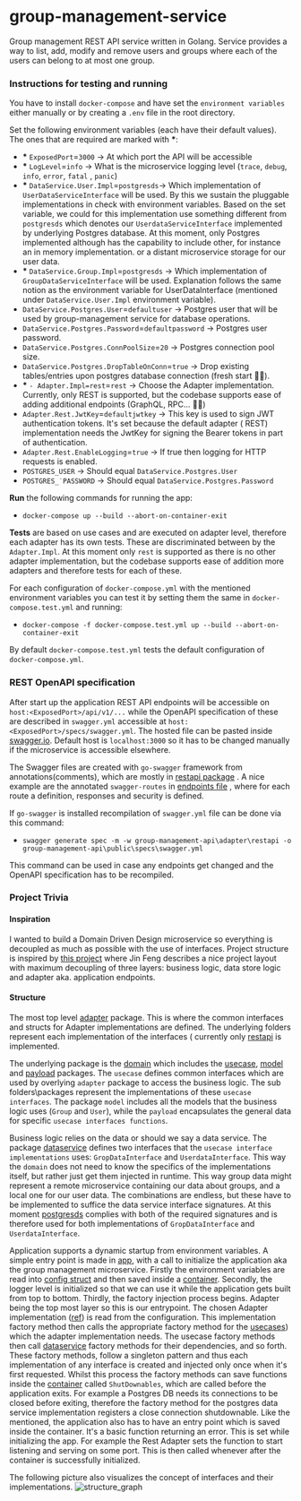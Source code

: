 # group-management-service

Group management REST API service written in Golang. Service provides a way to list, add, modify and remove users and
groups where each of the users can belong to at most one group.

### Instructions for testing and running

You have to install `docker-compose` and have set the `environment variables` either manually or by creating a `.env`
file in the root directory.

Set the following environment variables (each have their default values). The ones that are required are marked
with __*__:

- __*__ `ExposedPort`=`3000` -> At which port the API will be accessible
- __*__ `LogLevel`=`info` -> What is the microservice logging level (`trace`, `debug`, `info`, `error`, `fatal`
  , `panic`)
- __*__ `DataService.User.Impl`=`postgresds`-> Which implementation of `UserDataServiceInterface` will be used. By this
  we sustain the pluggable implementations in check with environment variables. Based on the set variable, we could for
  this implementation use something different from `postgresds` which denotes our `UserdataServiceInterface` implemented
  by underlying Postgres database. At this moment, only Postgres implemented although has the capability to include
  other, for instance an in memory implementation. or a distant microservice storage for our user data.
- __*__ `DataService.Group.Impl`=`postgresds` -> Which implementation of `GroupDataServiceInterface` will be used.
  Explanation follows the same notion as the environment variable for UserDataInterface (mentioned
  under `DataService.User.Impl`
  environment variable).
- `DataService.Postgres.User`=`defaultuser`  -> Postgres user that will be used by group-management service for database
  operations.
- `DataService.Postgres.Password`=`defaultpassword` -> Postgres user password.
- `DataService.Postgres.ConnPoolSize`=`20` -> Postgres connection pool size.
- `DataService.Postgres.DropTableOnConn`=`true` -> Drop existing tables/entries upon postgres database connection (fresh
  start 💆‍♂).
- __*__ `- Adapter.Impl=rest`=`rest` -> Choose the Adapter implementation. Currently, only REST is supported, but the
  codebase supports ease of adding additional endpoints (GraphQL, RPC... 💆‍♂)
- `Adapter.Rest.JwtKey`=`defaultjwtkey` -> This key is used to sign JWT authentication tokens. It's set because the
  default adapter (
  REST) implementation needs the JwtKey for signing the Bearer tokens in part of authentication.
- `Adapter.Rest.EnableLogging`=`true` -> If true then logging for HTTP requests is enabled.
- `POSTGRES_USER` -> Should equal `DataService.Postgres.User`
- `POSTGRES_˙PASSWORD` -> Should equal `DataService.Postgres.Password`

__Run__ the following commands for running the app:

- `docker-compose up --build --abort-on-container-exit`

__Tests__ are based on use cases and are executed on adapter level, therefore each adapter has its own tests. These are
discriminated between by the `Adapter.Impl`. At this moment only `rest` is supported as there is no other adapter
implementation, but the codebase supports ease of addition more adapters and therefore tests for each of these.

For each configuration of `docker-compose.yml` with the mentioned environment variables you can test it by setting them
the same in `docker-compose.test.yml` and running:

* `docker-compose -f docker-compose.test.yml up --build --abort-on-container-exit`

By default `docker-compose.test.yml` tests the default configuration of `docker-compose.yml`.

### REST OpenAPI specification

After start up the application REST API endpoints will be accessible on `host:<ExposedPort>/api/v1/...` while the
OpenAPI specification of these are described in `swagger.yml` accessible at `host:<ExposedPort>/specs/swagger.yml`. The
hosted file can be pasted inside [swagger.io](https://editor.swagger.io/). Default host is `localhost:3000` so it has to
be changed manually if the microservice is accessible elsewhere.

The Swagger files are created with `go-swagger` framework from annotations(comments), which are mostly
in [restapi package](https://github.com/marmiha/group-management-service/tree/master/group-management-api/adapter/restapi)
. A nice example are the annotated `swagger-routes`
in [endpoints file](https://github.com/marmiha/group-management-service/blob/master/group-management-api/adapter/restapi/endpoints.go#L16)
, where for each route a definition, responses and security is defined.

If `go-swagger` is installed recompilation of `swagger.yml` file can be done via this command:

- `swagger generate spec -m -w group-management-api\adapter\restapi -o group-management-api\public\specs\swagger.yml`

This command can be used in case any endpoints get changed and the OpenAPI specification has to be recompiled.

### Project Trivia

#### Inspiration

I wanted to build a Domain Driven Design microservice so everything is decoupled as much as possible with the use of
interfaces. Project structure is inspired by [this project](https://github.com/jfeng45/servicetmpl1) where Jin Feng
describes a nice project layout with maximum decoupling of three layers: business logic, data store logic and adapter
aka. application endpoints.

#### Structure

The most top level [adapter](./group-management-api/adapter) package. This is where the common interfaces and structs
for Adapter implementations are defined. The underlying folders represent each implementation of the interfaces (
currently only [restapi](./group-management-api/adapter/restapi) is implemented.

The underlying package is the [domain](./group-management-api/domain) which includes
the [usecase](./group-management-api/domain/usecase), [model](./group-management-api/domain/model)
and [payload](payload) packages. The `usecase` defines common interfaces which are used by overlying `adapter` package
to access the business logic. The sub folders\packages represent the implementations of these `usecase interfaces`. The
package `model` includes all the models that the business logic uses (`Group` and `User`), while the `payload`
encapsulates the general data for specific `usecase interfaces functions`.

Business logic relies on the data or should we say a data service. The
package [dataservice](./group-management-api/service/dataservice)
defines two interfaces that the `usecase interface implementations` uses: `GropDataInterface` and `UserdataInterface`.
This way the `domain` does not need to know the specifics of the implementations itself, but rather just get them
injected in runtime. This way group data might represent a remote microservice containing our data about groups, and a
local one for our user data. The combinations are endless, but these have to be implemented to suffice the data service
interface signatures. At this moment [postgresds](./group-management-api/service/dataservice/postgresds) complies with
both of the required signatures and is therefore used for both implementations of `GropDataInterface`
and `UserdataInterface`.

Application supports a dynamic startup from environment variables. A simple entry point is made
in [app](./group-management-api/app), with a call to initialize the application aka the group management microservice.
Firstly the environment variables are read into [config struct](./group-management-api/app/config/config.go) and then
saved inside a [container](./group-management-api/app/container/container.go). Secondly, the logger level is initialized
so that we can use it while the application gets built from top to bottom. Thirdly, the factory injection process
begins. Adapter being the top most layer so this is our entrypoint. The chosen Adapter
implementation ([ref](./group-management-api/app/factory/adapter.go#L21)) is read from the configuration. This
implementation factory method then calls the appropriate factory method for
the [usecases](/group-management-api/app/factory/usecase.go)) which the adapter implementation needs. The usecase
factory methods then call
[dataservice](/group-management-api/app/factory/dataservice.go) factory methods for their dependencies, and so forth. These factory methods,
follow a singleton pattern and thus each implementation of any interface is created and injected only once when it's first requested.
Whilst this process the factory methods can save functions inside the [container](./group-management-api/app/container/container.go)
called `ShutDownables`, which are called before the application exits. For example a Postgres DB needs its connections
to be closed before exiting, therefore the factory method for the postgres data service implementation registers a close 
connection shutdownable. Like the mentioned, the application also has to have an entry point which is saved inside the container.
It's a basic function returning an error. This is set while initializing the app. For example the Rest Adapter sets the function to
start listening and serving on some port. This is then called whenever after the container is successfully initialized.

The following picture also visualizes the concept of interfaces and their implementations.
![structure_graph](https://i.imgur.com/1hxYqg8.jpeg)